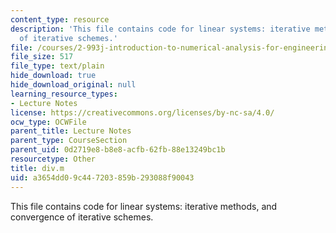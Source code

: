 ```yaml
---
content_type: resource
description: 'This file contains code for linear systems: iterative methods, and convergence
  of iterative schemes.'
file: /courses/2-993j-introduction-to-numerical-analysis-for-engineering-13-002j-spring-2005/a3654dd09c447203859b293088f90043_div.m
file_size: 517
file_type: text/plain
hide_download: true
hide_download_original: null
learning_resource_types:
- Lecture Notes
license: https://creativecommons.org/licenses/by-nc-sa/4.0/
ocw_type: OCWFile
parent_title: Lecture Notes
parent_type: CourseSection
parent_uid: 0d2719e8-b8e8-acfb-62fb-88e13249bc1b
resourcetype: Other
title: div.m
uid: a3654dd0-9c44-7203-859b-293088f90043
---
```

This file contains code for linear systems: iterative methods, and convergence of iterative schemes.